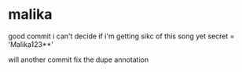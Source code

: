 # malika


good commit
i can't decide if i'm getting sikc of this song yet
secret = 'Malika123**'


will another commit fix the dupe annotation
